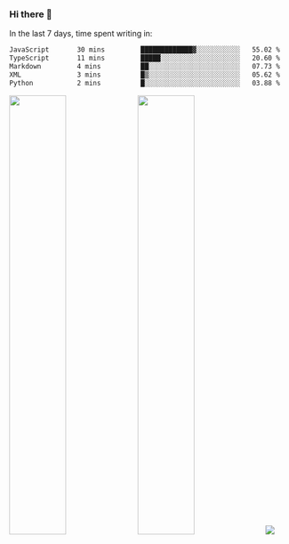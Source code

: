 ### Hi there 👋

In the last 7 days, time spent writing in:

<!--START_SECTION:waka-->

```txt
JavaScript       30 mins         █████████████▓░░░░░░░░░░░   55.02 %
TypeScript       11 mins         █████░░░░░░░░░░░░░░░░░░░░   20.60 %
Markdown         4 mins          ██░░░░░░░░░░░░░░░░░░░░░░░   07.73 %
XML              3 mins          █▒░░░░░░░░░░░░░░░░░░░░░░░   05.62 %
Python           2 mins          █░░░░░░░░░░░░░░░░░░░░░░░░   03.88 %
```

<!--END_SECTION:waka-->

<img src="https://wakatime.com/share/@jimtje/5d0c92de-08f8-4a72-8f2f-6a9693d1e318.svg" width=45% height=45%> <img src="https://wakatime.com/share/@jimtje/501498ae-bda5-4da7-a89d-b40bcdd5556d.svg" width=45% height=45%>
![](https://hit.yhype.me/github/profile?user_id=43537315)
